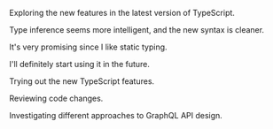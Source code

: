 Exploring the new features in the latest version of TypeScript.

Type inference seems more intelligent, and the new syntax is cleaner.

It's very promising since I like static typing.

I'll definitely start using it in the future.

Trying out the new TypeScript features.

Reviewing code changes.

Investigating different approaches to GraphQL API design.